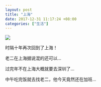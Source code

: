 ```yaml
---
layout: post
title: "上海"
date: 2017-12-31 11:17:24 +08:00
categories: ["生活"]
---
```


![](https://mrwen.oss-cn-shanghai.aliyuncs.com/2017/12/wx_camera_151463479906610797492.jpg)

时隔十年再次回到了上海！

老二在上海据说混的还可以…

过完年不在上海大概就要去深圳了…

中午吃完饭就去找老二，他今天竟然还在加班…